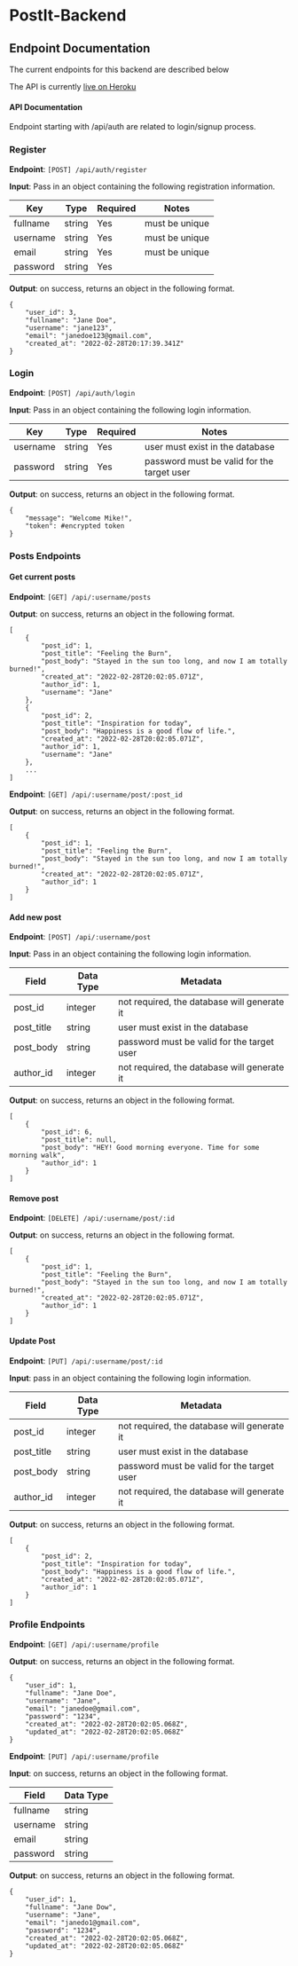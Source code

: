 # PostIt-Backend

## Endpoint Documentation 

The current endpoints for this backend are described below

The API is currently [live on Heroku](https://forume-backend.herokuapp.com/)

#### API Documentation 

Endpoint starting with /api/auth are related to login/signup process.

### Register

**Endpoint**: `[POST] /api/auth/register`

**Input**: Pass in an object containing the following registration information.

|   Key    | Type | Required |     Notes      |
|----------|------|----------|----------------|
| fullname |string|   Yes    | must be unique |
| username |string|   Yes    | must be unique |
| email    |string|   Yes    | must be unique |
| password |string|   Yes    |                |

**Output**: on success, returns an object in the following format.

```
{
    "user_id": 3,
    "fullname": "Jane Doe",
    "username": "jane123",
    "email": "janedoe123@gmail.com",
    "created_at": "2022-02-28T20:17:39.341Z"
}

```


### Login
**Endpoint**: `[POST] /api/auth/login`

**Input**: Pass in an object containing the following login information.

|   Key    | Type | Required |                Notes                       |
|----------|------|----------|--------------------------------------------|
| username |string|   Yes    | user must exist in the database            |
| password |string|   Yes    | password must be valid for the target user |

**Output**: on success, returns an object in the following format.


```
{
    "message": "Welcome Mike!",
    "token": #encrypted token
}
```

### Posts Endpoints

#### Get current posts

**Endpoint**: `[GET] /api/:username/posts`

**Output**: on success, returns an object in the following format.

```
[
    {
        "post_id": 1,
        "post_title": "Feeling the Burn",
        "post_body": "Stayed in the sun too long, and now I am totally burned!",
        "created_at": "2022-02-28T20:02:05.071Z",
        "author_id": 1,
        "username": "Jane"
    },
    {
        "post_id": 2,
        "post_title": "Inspiration for today",
        "post_body": "Happiness is a good flow of life.",
        "created_at": "2022-02-28T20:02:05.071Z",
        "author_id": 1,
        "username": "Jane"
    },
    ...
]

```
**Endpoint**: `[GET] /api/:username/post/:post_id`

**Output**: on success, returns an object in the following format.

```
[
    {
        "post_id": 1,
        "post_title": "Feeling the Burn",
        "post_body": "Stayed in the sun too long, and now I am totally burned!",
        "created_at": "2022-02-28T20:02:05.071Z",
        "author_id": 1
    }
]
```
#### Add new post 

**Endpoint**: `[POST] /api/:username/post`

**Input**: Pass in an object containing the following login information.

|    Field   | Data Type |              Metadata                       |
|------------|-----------|---------------------------------------------|
| post_id    | integer   | not required, the database will generate it |
| post_title | string    | user must exist in the database             |
| post_body  | string    | password must be valid for the target user  |
| author_id  | integer   | not required, the database will generate it |


**Output**: on success, returns an object in the following format.

```
[
    {
        "post_id": 6,
        "post_title": null,
        "post_body": "HEY! Good morning everyone. Time for some morning walk",
        "author_id": 1
    }
]
```

#### Remove post

**Endpoint**: `[DELETE] /api/:username/post/:id`

**Output**: on success, returns an object in the following format.

```
[
    {
        "post_id": 1,
        "post_title": "Feeling the Burn",
        "post_body": "Stayed in the sun too long, and now I am totally burned!",
        "created_at": "2022-02-28T20:02:05.071Z",
        "author_id": 1
    }
]
```

#### Update Post 

**Endpoint**: `[PUT] /api/:username/post/:id`

**Input**: pass in an object containing the following login information.

|    Field   | Data Type |              Metadata                       |
|------------|-----------|---------------------------------------------|
| post_id    | integer   | not required, the database will generate it |
| post_title | string    | user must exist in the database             |
| post_body  | string    | password must be valid for the target user  |
| author_id  | integer   | not required, the database will generate it |

**Output**: on success, returns an object in the following format.

```
[
    {
        "post_id": 2,
        "post_title": "Inspiration for today",
        "post_body": "Happiness is a good flow of life.",
        "created_at": "2022-02-28T20:02:05.071Z",
        "author_id": 1
    }
]
```
### Profile Endpoints

**Endpoint**: `[GET] /api/:username/profile`

**Output**: on success, returns an object in the following format.

```
{
    "user_id": 1,
    "fullname": "Jane Doe",
    "username": "Jane",
    "email": "janedoe@gmail.com",
    "password": "1234",
    "created_at": "2022-02-28T20:02:05.068Z",
    "updated_at": "2022-02-28T20:02:05.068Z"
}
```

**Endpoint**: `[PUT] /api/:username/profile`

**Input**: on success, returns an object in the following format.

|  Field   | Data Type |
|----------|-----------|
| fullname | string    |
| username | string    |
| email    | string    | 
| password | string    |


**Output**: on success, returns an object in the following format.

```
{
    "user_id": 1,
    "fullname": "Jane Dow",
    "username": "Jane",
    "email": "janedo1@gmail.com",
    "password": "1234",
    "created_at": "2022-02-28T20:02:05.068Z",
    "updated_at": "2022-02-28T20:02:05.068Z"
}
```





